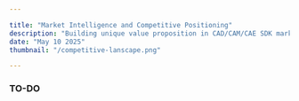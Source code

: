 ```yaml
--- 

title: "Market Intelligence and Competitive Positioning"
description: "Building unique value proposition in CAD/CAM/CAE SDK market."
date: "May 10 2025"
thumbnail: "/competitive-lanscape.png"

---
```


### TO-DO